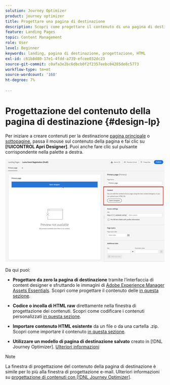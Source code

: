 ```yaml
---
solution: Journey Optimizer
product: journey optimizer
title: Progettare una pagina di destinazione
description: Scopri come progettare il contenuto di una pagina di destinazione in Journey Optimizer
feature: Landing Pages
topic: Content Management
role: User
level: Beginner
keywords: landing, pagina di destinazione, progettazione, HTML
exl-id: c61b8d80-17e1-4fdd-a739-efcee032dc23
source-git-commit: c0afa3e2bc6dbcb0f2f2357eebc04285de8c5773
workflow-type: tm+mt
source-wordcount: '160'
ht-degree: 7%

---
```


# Progettazione del contenuto della pagina di destinazione {#design-lp}

Per iniziare a creare contenuti per la destinazione [pagina principale](create-lp.md#configure-primary-page) o [sottopagine](create-lp.md#configure-subpages), passa il mouse sul contenuto della pagina e fai clic su **[!UICONTROL Apri Designer]**. Puoi anche fare clic sul pulsante corrispondente nella palette a destra.

![](assets/lp_open-designer.png)

Da qui puoi:

* **Progettare da zero la pagina di destinazione** tramite l’interfaccia di content designer e sfruttando le immagini di [Adobe Experience Manager Assets Essentials](../email/assets-essentials.md). Scopri come progettare il contenuto delle <!--or use built-in templates--> [in questa sezione](../email/content-from-scratch.md).

* **Codice o incolla di HTML raw** direttamente nella finestra di progettazione dei contenuti. Scopri come codificare i contenuti personalizzati [in questa sezione](../email/code-content.md).

* **Importare contenuto HTML esistente** da un file o da una cartella .zip. Scopri come importare il contenuto [in questa sezione](../email/existing-content.md).

* **Utilizzare un modello di pagina di destinazione salvato** creato in [!DNL Journey Optimizer]. [Ulteriori informazioni](lp-templates.md)

>[!NOTE]
>
>La finestra di progettazione del contenuto della pagina di destinazione è simile per lo più alla finestra di progettazione e-mail. Ulteriori informazioni su [progettazione di contenuti con [!DNL Journey Optimizer]](../email/get-started-email-design.md).
